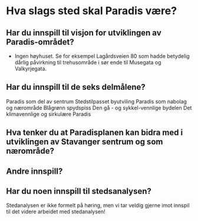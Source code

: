 # Hva slags sted skal Paradis være?


## Har du innspill til visjon for utviklingen av Paradis-området?

 - Ingen høyhuset. Se for eksempel Lagårdsveien 80 som hadde betydelig dårlig 
 påvirkning til trehusområde i sør ende til Musegata og Valkyrjegata. 
 
 

##  Har du innspill til de seks delmålene?
Paradis som del av sentrum
Stedstilpasset byutviling
Paradis som nabolag og nærområde
Blågrønn spydspiss
Den gå - og sykkel-vennlige bydelen
Det klimavennlige og sirkulære Paradis

## Hva tenker du at Paradisplanen kan bidra med i utviklingen av Stavanger sentrum og som nærområde?

## Andre innspill?

## Har du noen innspill til stedsanalysen?
Stedanalysen er ikke formelt på høring, men vi tar veldig gjerne imot innspil til det videre arbeidet med stedanalysen!
